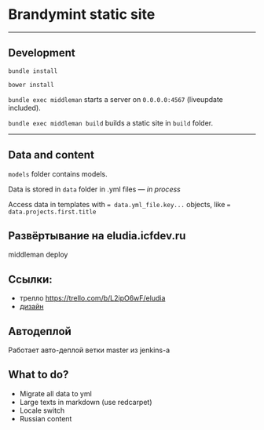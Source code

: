 # Brandymint static site
------

## Development

`bundle install`

`bower install`

`bundle exec middleman` starts a server on `0.0.0.0:4567` (liveupdate included).

`bundle exec middleman build` builds a static site in `build` folder.

---

## Data and content

`models` folder contains models.

Data is stored in `data` folder in .yml files — *in process*

Access data in templates with `= data.yml_file.key...` objects, like `= data.projects.first.title`

## Развёртывание на eludia.icfdev.ru

  middleman deploy

## Ссылки:

* трелло https://trello.com/b/L2ipO6wF/eludia
* [дизайн](https://docs.google.com/file/d/0B1A2sA77jfTZdEpUQ1hQbnFFNW8/edit)

## Автодеплой

Работает авто-деплой ветки master из jenkins-а

## What to do?
- Migrate all data to yml
- Large texts in markdown (use redcarpet)
- Locale switch
- Russian content
